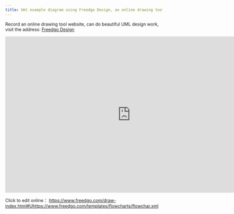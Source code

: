 ```yaml
---
title: Uml example diagram using Freedgo Design, an online drawing tool.
---
```


Record an online drawing tool website, can do beautiful UML design work, visit the address: [Freedgo Design](https://www.freedgo.com "在线制作UML工具_Freedgo Design")



<script async src="https://pagead2.googlesyndication.com/pagead/js/adsbygoogle.js"></script><ins class="adsbygoogle" style="display:block; text-align:center;" data-ad-layout="in-article" data-ad-format="fluid" data-ad-client="ca-pub-9055212255210230" data-ad-slot="7941459222"></ins> <script>(adsbygoogle = window.adsbygoogle || []).push({});</script>
<iframe src="https://www.freedgo.com/draw-index.html?lightbox=1&amp;highlight=0000ff&amp;edit=_blank&amp;layers=1&amp;nav=1&amp;title=UML例子.xml#Uhttps://www.freedgo.com/templates/flowcharts/flowchar.xml" width="800px" height="500px" frameborder="0" scrolling="no"> </iframe>


Click to edit online： https://www.freedgo.com/draw-index.html#Uhttps://www.freedgo.com/templates/flowcharts/flowchar.xml


